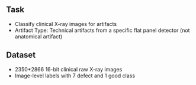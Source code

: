 ## Task
- Classify clinical X-ray images for artifacts
- Artifact Type: Technical artifacts from a specific flat panel detector (not anatomical artifact)

## Dataset 
- 2350*2866 16-bit clinical raw X-ray images
- Image-level labels with 7 defect and 1 good class


